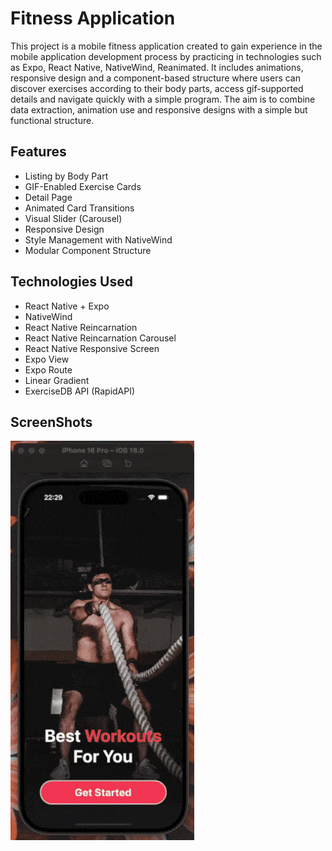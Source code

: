 # Fitness Application

This project is a mobile fitness application created to gain experience in the mobile application development process by practicing in technologies such as Expo, React Native, NativeWind, Reanimated. It includes animations, responsive design and a component-based structure where users can discover exercises according to their body parts, access gif-supported details and navigate quickly with a simple program. The aim is to combine data extraction, animation use and responsive designs with a simple but functional structure.

## Features

- Listing by Body Part
- GIF-Enabled Exercise Cards
- Detail Page
- Animated Card Transitions
- Visual Slider (Carousel)
- Responsive Design
- Style Management with NativeWind
- Modular Component Structure

## Technologies Used

- React Native + Expo
- NativeWind
- React Native Reincarnation
- React Native Reincarnation Carousel
- React Native Responsive Screen
- Expo View
- Expo Route
- Linear Gradient
- ExerciseDB API (RapidAPI)

## ScreenShots

![](./assets/gif/fitness.gif)
